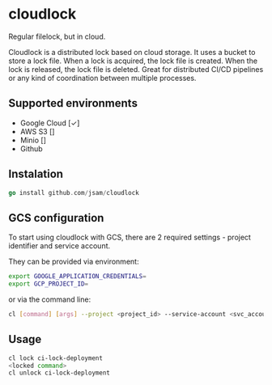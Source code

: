 # cloudlock

Regular filelock, but in cloud. 

Cloudlock is a distributed lock based on cloud storage. It uses a bucket to store a lock file. When a lock is acquired, the lock file is created. When the lock is released, the lock file is deleted. Great for distributed CI/CD pipelines or any kind of coordination between multiple processes.

## Supported environments

- Google Cloud [✓]
- AWS S3       []
- Minio        []
- Github


## Instalation

```go
go install github.com/jsam/cloudlock
```

## GCS configuration

To start using cloudlock with GCS, there are 2 required settings - project identifier and service account.

They can be provided via environment:
```bash
export GOOGLE_APPLICATION_CREDENTIALS=
export GCP_PROJECT_ID=
```

or via the command line:
```bash
cl [command] [args] --project <project_id> --service-account <svc_account_path>
```



## Usage

```bash
cl lock ci-lock-deployment
<locked command>
cl unlock ci-lock-deployment
```

